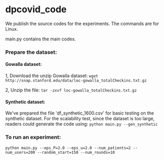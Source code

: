 # dpcovid_code

We publish the source codes for the experiments. The commands are for Linux. 

main.py contains the main codes. 

### Prepare the dataset:

#### Gowalla dataset:

1, Download the unzip Gowalla dataset:
`wget http://snap.stanford.edu/data/loc-gowalla_totalCheckins.txt.gz`

2, Unzip the file:
`tar -zxvf loc-gowalla_totalCheckins.txt.gz`

#### Synthetic dataset:
We've prepared the file 'df_synthetic_1600.csv' for basic testing on the synthetic dataset. For the scalability test, since the dataset is too large, readers could generate the code using:
`python main.py --gen_synthetic`

### To run an experiment:
`python main.py --eps_P=2.0 --eps_u=2.0 --num_patients=2 --num_users=200 --random_start=150 --num_rounds=10`

